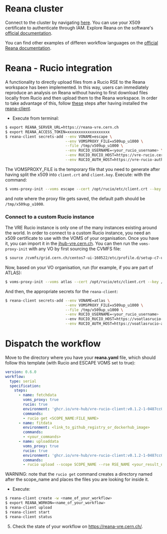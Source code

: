 # Reana cluster

Connect to the cluster by navigating [here](https://reana-vre.cern.ch/). You can use your X509 certificate to authenticate through IAM. 
Explore Reana on the software's [official documentation](https://docs.reana.io/). 

You can find other examples of differen workflow languages on the [official Reana documentation](https://docs.reana.io/advanced-usage/access-control/rucio/).

# Reana - Rucio integration

A functionality to directly upload files from a Rucio RSE to the Reana workspace has been implemented. In this way, users can immediately reproduce an analysis on Reana without having to first download files locally from Rucio and then upload them to the Reana workspace. 
In order to take advantage of this, follow [these](https://docs.reana.io/advanced-usage/access-control/rucio/) steps after having installed the [reana-client](https://docs.reana.io/getting-started/first-example/). 


- Execute from terminal:

```bash title="/src/components/HelloCodeTitle.js"
$ export REANA_SERVER_URL=https://reana-vre.cern.ch
$ export REANA_ACCESS_TOKEN=xxxxxxxxxxxxxxxxxxx
$ reana-client secrets-add --env VONAME=escape \
                           --env VOMSPROXY_FILE=x509up_u1000 \
                           --file /tmp/x509up_u1000 \
                           --env RUCIO_USERNAME=<your_rucio_username> \
                           --env RUCIO_RUCIO_HOST=https://vre-rucio.cern.ch \
                           --env RUCIO_AUTH_HOST=https://vre-rucio-auth.cern.ch
```

The VOMSPROXY_FILE is the temporary file that you need to generate after having split the x509 into `client.crt` and `client.key`. Execute: with the command:

```bash
$ voms-proxy-init --voms escape --cert /opt/rucio/etc/client.crt --key /opt/rucio/etc/client.key
```
and note where the proxy file gets saved, the default path should be `/tmp/x509up_u1000`. 

### Connect to a custom Rucio instance

The VRE Rucio instance is only one of the many instances existing around the world. In order to connect to a custom Rucio instance, you need an x509 certificate to use with the VOMS of your organisation. Once you have it, you can import it in the [jhub-vre.cern.ch](https://jhub-vre.cern.ch). You can then run the `voms-proxy-init` with any VO by first sourcing the CVMFS file:

```bash
$ source /cvmfs/grid.cern.ch/centos7-ui-160522/etc/profile.d/setup-c7-ui-example.sh 
```

Now, based on your VO organisation, run (for example, if you are part of ATLAS): 

```bash
$ voms-proxy-init --voms atlas --cert /opt/rucio/etc/client.crt --key /opt/rucio/etc/client.key
```
And then, the appropriate secrets for the `reana-client`:

```bash
$ reana-client secrets-add --env VONAME=atlas \
                           --env VOMSPROXY_FILE=x509up_u1000 \
                           --file /tmp/x509up_u1000 \
                           --env RUCIO_USERNAME=<your_rucio_username>
                           --env RUCIO_RUCIO_HOST=https://voatlasrucio-server-prod.cern.ch \
                           --env RUCIO_AUTH_HOST=https://voatlasrucio-auth-prod.cern.ch
```

# Dispatch the workflow

Move to the directory where you have your **reana.yaml** file, which should follow this template (with Rucio and ESCAPE VOMS set to true): 

```yaml
version: 0.6.0
workflow:
  type: serial
  specification:
    steps:
      - name: fetchdata
        voms_proxy: true
        rucio: true
        environment: 'ghcr.io/vre-hub/vre-rucio-client:v0.1.2-1-0487cc0'
        commands:
        - rucio get <SCOPE_NAME:FILE_NAME>
      - name: fitdata
        environment: <link_to_github_registry_or_dockerhub_image>
        commands:
        - <your_commands>
      - name: uploaddata
        voms_proxy: true
        rucio: true
        environment: 'ghcr.io/vre-hub/vre-rucio-client:v0.1.2-1-0487cc0'
        commands:
        - rucio upload --scope SCOPE_NAME --rse RSE_NAME <your_result_named_as_ProjectType.DataDescription.DataType>
```
WARNING: note that the `rucio get` command creates a directory named after the scope_name and places the files you are looking for inside it. 

- Execute:
```bash
$ reana-client create -w <name_of_your_workflow>
$ export REANA_WORKON=<name_of_your_workflow>
$ reana-client upload         
$ reana-client start      
$ reana-client status
```
5. Check the state of your workflow on https://reana-vre.cern.ch/. 

